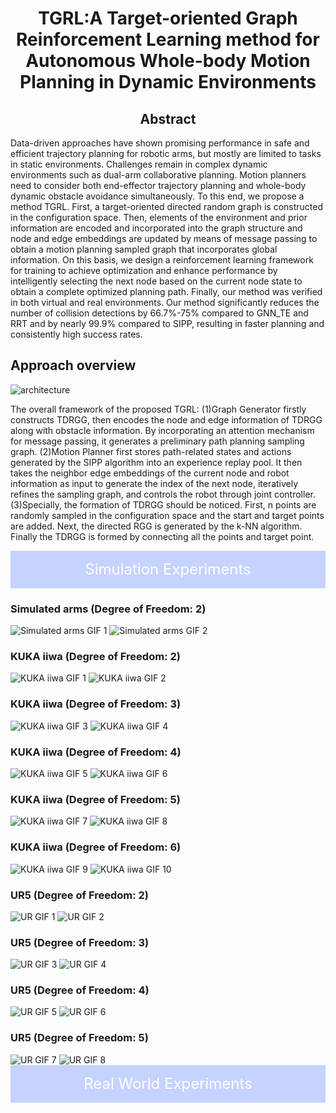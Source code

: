<link rel="stylesheet" href="styles.css">
<h1 align = "center">
TGRL:A Target-oriented Graph Reinforcement Learning method for Autonomous Whole-body Motion Planning in Dynamic Environments 
</h1>

<h2 align = "center">
Abstract
</h2>

Data-driven approaches have shown promising performance in safe and efficient trajectory planning for robotic arms, but mostly are limited to tasks in static environments. Challenges remain in complex dynamic environments such as dual-arm collaborative planning. Motion planners need to consider both end-effector trajectory planning and whole-body dynamic obstacle avoidance simultaneously. To this end, we propose a method TGRL. First, a target-oriented directed random graph is constructed in the configuration space. Then, elements of the environment and prior information are encoded and incorporated into the graph structure and node and edge embeddings are updated by means of message passing to obtain a motion planning sampled graph that incorporates global information. On this basis, we design a reinforcement learning framework for training to achieve optimization and enhance performance by intelligently selecting the next node based on the current node state to obtain a complete optimized planning path. Finally, our method was verified in both virtual and real environments. Our method significantly reduces the number of collision detections by 66.7%-75% compared to GNN\_TE and RRT and by nearly 99.9% compared to SIPP, resulting in  faster planning and consistently high success rates.

<h2 align = "left">
Approach overview
</h2>

![architecture](imgs/architecture.jpg)

The overall framework of the proposed TGRL: (1)Graph Generator firstly constructs TDRGG, then encodes the node and edge information of TDRGG along with obstacle information. By incorporating an attention mechanism for message passing, it generates a preliminary path planning sampling graph. (2)Motion Planner first stores path-related states and actions generated by the SIPP algorithm into an experience replay pool. It then takes the neighbor edge embeddings of the current node and robot information as input to generate the index of the next node, iteratively refines the sampling graph, and controls the robot through joint controller. (3)Specially, the formation of TDRGG should be noticed. First, n points are randomly sampled in the configuration space and the start and target points are added. Next, the directed RGG is generated by the k-NN algorithm. Finally the TDRGG is formed by connecting all the points and target point.

<div style="background-color: #c6d2ff; height: 60px; line-height: 60px; text-align: center; color: white; font-size: 24px;"> Simulation Experiments </div>

<div class="row-container">
    <div class="gif-section">
        <h3 class="arm-title">Simulated arms (Degree of Freedom: 2)</h3>
        <div class="gif-row">
        <img src="gifs/simple_arm/1.gif" alt="Simulated arms GIF 1" class="single-gif">
        <img src="gifs/simple_arm/2.gif" alt="Simulated arms GIF 2" class="single-gif">
        </div>
    </div>
    <div class="gif-section">
        <h3 class="arm-title">KUKA iiwa (Degree of Freedom: 2)</h3>
        <div class="gif-row">
        <img src="gifs/KUKA/2/1.gif" alt="KUKA iiwa GIF 1" class="single-gif">
        <img src="gifs/KUKA/2/2.gif" alt="KUKA iiwa GIF 2" class="single-gif">
        </div>
    </div>
</div>

<div class="row-container">
    <div class="gif-section">
        <h3 class="arm-title">KUKA iiwa (Degree of Freedom: 3)</h3>
        <div class="gif-row">
        <img src="gifs/KUKA/3/1.gif" alt="KUKA iiwa GIF 3" class="single-gif">
        <img src="gifs/KUKA/3/2.gif" alt="KUKA iiwa GIF 4" class="single-gif">
        </div>
    </div>
    <div class="gif-section">
        <h3 class="arm-title">KUKA iiwa (Degree of Freedom: 4)</h3>
        <div class="gif-row">
        <img src="gifs/KUKA/4/1.gif" alt="KUKA iiwa GIF 5" class="single-gif">
        <img src="gifs/KUKA/4/2.gif" alt="KUKA iiwa GIF 6" class="single-gif">
        </div>
    </div>
</div>

<div class="row-container">
    <div class="gif-section">
        <h3 class="arm-title">KUKA iiwa (Degree of Freedom: 5)</h3>
        <div class="gif-row">
        <img src="gifs/KUKA/5/1.gif" alt="KUKA iiwa GIF 7" class="single-gif">
        <img src="gifs/KUKA/5/2.gif" alt="KUKA iiwa GIF 8" class="single-gif">
        </div>
    </div>
    <div class="gif-section">
        <h3 class="arm-title">KUKA iiwa (Degree of Freedom: 6)</h3>
        <div class="gif-row">
        <img src="gifs/KUKA/6/1.gif" alt="KUKA iiwa GIF 9" class="single-gif">
        <img src="gifs/KUKA/6/2.gif" alt="KUKA iiwa GIF 10" class="single-gif">
        </div>
    </div>
</div>

<div class="row-container">
    <div class="gif-section">
        <h3 class="arm-title">UR5 (Degree of Freedom: 2)</h3>
        <div class="gif-row">
        <img src="gifs/UR/2/1.gif" alt="UR GIF 1" class="single-gif">
        <img src="gifs/UR/2/2.gif" alt="UR GIF 2" class="single-gif">
        </div>
    </div>
    <div class="gif-section">
        <h3 class="arm-title">UR5 (Degree of Freedom: 3)</h3>
        <div class="gif-row">
        <img src="gifs/UR/3/1.gif" alt="UR GIF 3" class="single-gif">
        <img src="gifs/UR/3/2.gif" alt="UR GIF 4" class="single-gif">
        </div>
    </div>
</div>
<div class="row-container">
    <div class="gif-section">
        <h3 class="arm-title">UR5 (Degree of Freedom: 4)</h3>
        <div class="gif-row">
        <img src="gifs/UR/4/1.gif" alt="UR GIF 5" class="single-gif">
        <img src="gifs/UR/4/2.gif" alt="UR GIF 6" class="single-gif">
        </div>
    </div>
    <div class="gif-section">
        <h3 class="arm-title">UR5 (Degree of Freedom: 5)</h3>
        <div class="gif-row">
        <img src="gifs/UR/5/1.gif" alt="UR GIF 7" class="single-gif">
        <img src="gifs/UR/5/2.gif" alt="UR GIF 8" class="single-gif">
        </div>
    </div>
</div>

<div style="background-color: #c6d2ff; height: 60px; line-height: 60px; text-align: center; color: white; font-size: 24px;"> Real World Experiments </div>

